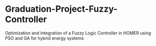 # Graduation-Project-Fuzzy-Controller
Optimization and integration of a Fuzzy Logic Controller in HOMER using PSO and GA for hybrid energy systems
